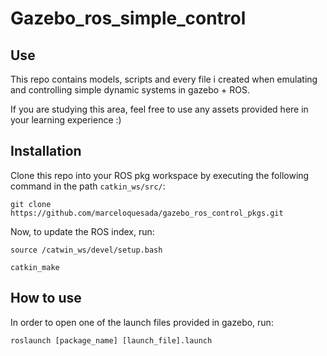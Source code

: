 # Gazebo_ros_simple_control

## Use

This repo contains models, scripts and every file i created when emulating and controlling simple dynamic systems in gazebo + ROS.

If you are studying this area, feel free to use any assets provided here in your learning experience :)


## Installation

Clone this repo into your ROS pkg workspace by executing the following command in the path `catkin_ws/src/`:

`git clone https://github.com/marceloquesada/gazebo_ros_control_pkgs.git`

Now, to update the ROS index, run:

`source /catwin_ws/devel/setup.bash`

`catkin_make`


## How to use

In order to open one of the launch files provided in gazebo, run:

`roslaunch [package_name] [launch_file].launch`
